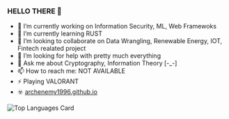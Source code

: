 ### HELLO THERE 👋

<!--
**archenemy1996/archenemy1996** is a ✨ _special_ ✨ repository because its `README.md` (this file) appears on your GitHub profile.

Here are some ideas to get you started:

-->

- 🔭 I’m currently working on Information Security, ML, Web Framewoks
- 🌱 I’m currently learning RUST 
- 👯 I’m looking to collaborate on Data Wrangling, Renewable Energy, IOT, Fintech realated project
- 🤔 I’m looking for help with pretty much everything
- 💬 Ask me about Cryptography, Information Theory [-_-]
- 📫 How to reach me: NOT AVAILABLE
- ⚡ Playing VALORANT
- ☣️ [archenemy1996.github.io](https://archenemy1996.github.io/)



<!--
![Github stats](https://github-readme-stats.vercel.app/api?username=archenemy1996&theme=highcontrast&show_icons=true&count_private=true)

-->

![Top Languages Card](https://github-readme-stats.vercel.app/api/top-langs/?username=archenemy1996&layout=compact)
